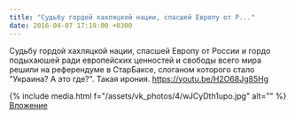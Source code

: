 ```yaml
---
title: "Судьбу гордой хахляцкой нации, спасшей Европу от Р..."
date: 2016-04-07 17:19:00 +0300
---
```


Судьбу гордой хахляцкой нации, спасшей Европу от России и гордо подыхаюшей ради европейских ценностей и свободы всего мира решили на референдуме в СтарБаксе, слоганом которого стало "Украина? А это где?". Такая ирония. https://youtu.be/H2O68Jg85Hg


{% include media.html f="/assets/vk_photos/4/wJCyDth1upo.jpg" alt="" %}
[Вложение](https://vk.com/video41076938_456239036)
